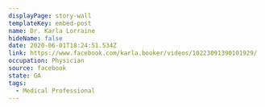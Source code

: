 ```yaml
---
displayPage: story-wall
templateKey: embed-post
name: Dr. Karla Lorraine
hideName: false
date: 2020-06-01T18:24:51.534Z
link: https://www.facebook.com/karla.booker/videos/10223091390101929/
occupation: Physician
source: facebook
state: GA
tags:
  - Medical Professional
---
```

